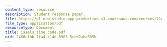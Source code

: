 ```yaml
---
content_type: resource
description: Student response paper.
file: https://ol-ocw-studio-app-production.s3.amazonaws.com/courses/21w-765j-interactive-and-non-linear-narrative-theory-and-practice-spring-2004/2466cfbb7fa4c14d89035ced2abe305b_issels_time_code.pdf
file_type: application/pdf
resourcetype: Document
title: issels_time_code.pdf
uid: 2466cfbb-7fa4-c14d-8903-5ced2abe305b
---
```

